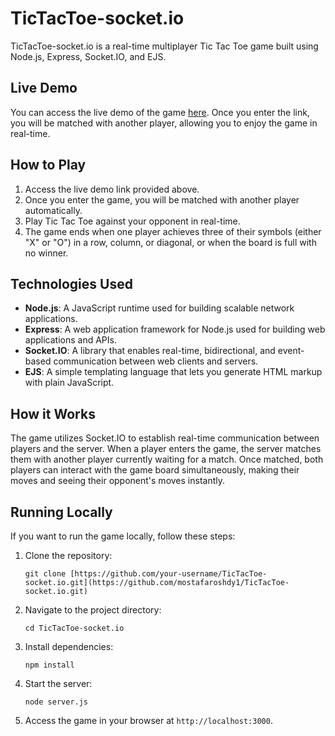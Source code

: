 # TicTacToe-socket.io

TicTacToe-socket.io is a real-time multiplayer Tic Tac Toe game built using Node.js, Express, Socket.IO, and EJS.

## Live Demo

You can access the live demo of the game [here](tictactoe-socketio-production.up.railway.app). Once you enter the link, you will be matched with another player, allowing you to enjoy the game in real-time.

## How to Play

1. Access the live demo link provided above.
2. Once you enter the game, you will be matched with another player automatically.
3. Play Tic Tac Toe against your opponent in real-time.
4. The game ends when one player achieves three of their symbols (either "X" or "O") in a row, column, or diagonal, or when the board is full with no winner.

## Technologies Used

- **Node.js**: A JavaScript runtime used for building scalable network applications.
- **Express**: A web application framework for Node.js used for building web applications and APIs.
- **Socket.IO**: A library that enables real-time, bidirectional, and event-based communication between web clients and servers.
- **EJS**: A simple templating language that lets you generate HTML markup with plain JavaScript.

## How it Works

The game utilizes Socket.IO to establish real-time communication between players and the server. When a player enters the game, the server matches them with another player currently waiting for a match. Once matched, both players can interact with the game board simultaneously, making their moves and seeing their opponent's moves instantly.

## Running Locally

If you want to run the game locally, follow these steps:

1. Clone the repository:

    ```
    git clone [https://github.com/your-username/TicTacToe-socket.io.git](https://github.com/mostafaroshdy1/TicTacToe-socket.io.git)
    ```

2. Navigate to the project directory:

    ```
    cd TicTacToe-socket.io
    ```

3. Install dependencies:

    ```
    npm install
    ```

4. Start the server:

    ```
    node server.js
    ```

5. Access the game in your browser at `http://localhost:3000`.
